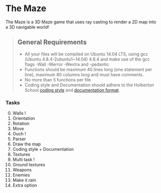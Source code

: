 # The Maze

The Maze is a 3D Maze game that uses ray casting to render a 2D map into a 3D navigable world!

> ## General Requirements
>
> - All your files will be compiled on Ubuntu 14.04 LTS, using gcc (Ubuntu 4.8.4-2ubuntu1~14.04) 4.8.4 and make use of the gcc flags -Wall -Werror -Wextra and -pedantic
> - Functions should be maximum 40 lines long (one statement per line), maximum 80 columns long and must have comments.
> - No more than 5 functions per file
> - Coding style and Documentation should adhere to the Holberton School [coding style](https://github.com/alx-tools/Betty) and [documentation format](https://github.com/alx-tools/Betty/wiki).

### Tasks

0. Walls !
1. Orientation
2. Rotation
3. Move
4. Ouch !
5. Parser
6. Draw the map
7. Coding style + Documentation
8. Textures
9. Multi task !
10. Ground textures
11. Weapons
12. Enemies
13. Make it rain
14. Extra option

